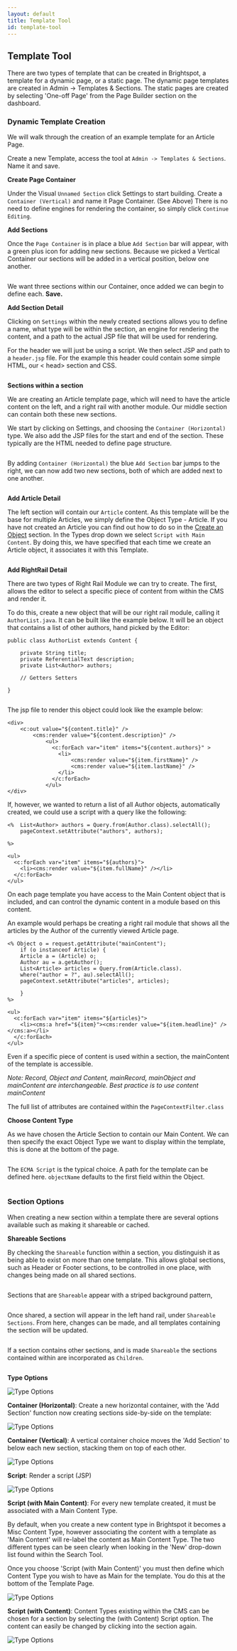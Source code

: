 ```yaml
---
layout: default
title: Template Tool
id: template-tool
---
```


## Template Tool

There are two types of template that can be created in Brightspot, a template for a dynamic page, or a static page. The dynamic page templates are created in Admin -> Templates & Sections. The static pages are created by selecting 'One-off Page' from the Page Builder section on the dashboard.


### Dynamic Template Creation

We will walk through the creation of an example template for an Article Page.

Create a new Template, access the tool at `Admin -> Templates & Sections`.  Name it and save.

**Create Page Container**
<a href="#"><img src="http://docs.brightspot.s3.amazonaws.com/template-container-detail.png" alt="" /></a>

Under the Visual `Unnamed Section` click Settings to start building. Create a `Container (Vertical)` and name it Page Container. (See Above) There is no need to define engines for rendering the container, so simply click `Continue Editing`.

**Add Sections**

Once the `Page Container` is in place a blue `Add Section` bar will appear, with a green plus icon for adding new sections. Because we picked a Vertical Container our sections will be added in a vertical position, below one another.

<a href="#"><img src="http://docs.brightspot.s3.amazonaws.com/template-three-sections.png" alt="" /></a>

We want three sections within our Container, once added we can begin to define each. **Save.**

**Add Section Detail**

Clicking on `Settings` within the newly created sections allows you to define a name, what type will be within the section, an engine for rendering the content, and a path to the actual JSP file that will be used for rendering.

For the header we will just be using a script. We then select JSP and path to a `header.jsp` file. For the example this header could contain some simple HTML, our < head> section and CSS.

<a href="#"><img src="http://docs.brightspot.s3.amazonaws.com/template-header-detail.png" alt="" /></a>

**Sections within a section**

We are creating an Article template page, which will need to have the article content on the left, and a right rail with another module. Our middle section can contain both these new sections.

We start by clicking on Settings, and choosing the `Container (Horizontal)` type. We also add the JSP files for the start and end of the section. These typically are the HTML needed to define page structure.

<a href="#"><img src="http://docs.brightspot.s3.amazonaws.com/template-body-detail.png" alt="" /></a>

By adding `Container (Horizontal)` the blue `Add Section` bar jumps to the right, we can now add two new sections, both of which are added next to one another.

<a href="#"><img src="http://docs.brightspot.s3.amazonaws.com/template-body.png" alt="" /></a>

**Add Article Detail**

The left section will contain our `Article` content. As this template will be the base for multiple Articles, we simply define the Object Type - Article. If you have not created an Article you can find out how to do so in the [Create an Object](/brightspot-cms/getting-started.html#creating-objects.html) section. In the Types drop down we select `Script with Main Content`. By doing this, we have specified that each time we create an Article object, it associates it with this Template.

<img src="http://docs.brightspot.s3.amazonaws.com/template-article-detail.png" alt="" />

**Add RightRail Detail**

There are two types of Right Rail Module we can try to create. The first, allows the editor to select a specific piece of content from within the CMS and render it. 

To do this, create a new object that will be our right rail module, calling it `AuthorList.java`. It can be built like the example below. It will be an object that contains a list of other authors, hand picked by the Editor:

	public class AuthorList extends Content {
	
		private String title;
		private ReferentialText description;
		private List<Author> authors;

		// Getters Setters
		
	}
	
<img src="http://docs.brightspot.s3.amazonaws.com/author-list-module.png" alt="" />
	

The jsp file to render this object could look like the example below:

	<div>
		<c:out value="${content.title}" />
			<cms:render value="${content.description}" />
			    <ul>
			      <c:forEach var="item" items="${content.authors}" >
			        <li>
			        	<cms:render value="${item.firstName}" />
			        	<cms:render value="${item.lastName}" />
			        </li>
			      </c:forEach>
			    </ul>
	</div>
	
	

If, however, we wanted to return a list of all Author objects, automatically created, we could use a script with a query like the following:

	<%  List<Author> authors = Query.from(Author.class).selectAll();
		pageContext.setAttribute("authors", authors);
	
	%>

	<ul>
      <c:forEach var="item" items="${authors}">
        <li><cms:render value="${item.fullName}" /></li>
      </c:forEach>
    </ul>


On each page template you have access to the Main Content object that is included, and can control the dynamic content in a module based on this content.

An example would perhaps be creating a right rail module that shows all the articles by the Author of the currently viewed Article page.

	<% Object o = request.getAttribute("mainContent");
		if (o instanceof Article) {
		Article a = (Article) o;
		Author au = a.getAuthor();
		List<Article> articles = Query.from(Article.class).
		where("author = ?", au).selectAll();
		pageContext.setAttribute("articles", articles);
	
		}
	%>

	<ul>
      <c:forEach var="item" items="${articles}">
        <li><cms:a href="${item}"><cms:render value="${item.headline}" /></cms:a></li>
      </c:forEach>
    </ul>


Even if a specific piece of content is used within a section, the mainContent of the template is accessible.

*Note: Record, Object and Content, mainRecord, mainObject and mainContent are interchangeable. Best practice is to use content mainContent*

The full list of attributes are contained within the `PageContextFilter.class`


**Choose Content Type**

As we have chosen the Article Section to contain our Main Content. We can then specify the exact Object Type we want to display within the template, this is done at the bottom of the page.

<a href="#"><img src="http://docs.brightspot.s3.amazonaws.com/template-choose-type.png" alt="" /></a>

The `ECMA Script` is the typical choice. A path for the template can be defined here. `objectName` defaults to the first field within the Object.

<a href="#"><img src="http://docs.brightspot.s3.amazonaws.com/template-complete.png" alt="" /></a>


### Section Options

When creating a new section within a template there are several options available such as making it shareable or cached.

**Shareable Sections**

By checking the `Shareable` function within a section, you distinguish it as being able to exist on more than one template. This allows global sections, such as Header or Footer sections, to be controlled in one place, with changes being made on all shared sections.


<a href="#"><img src="http://docs.brightspot.s3.amazonaws.com/share-check.png" alt="" /></a>

Sections that are `Shareable` appear with a striped background pattern,

<a href="#"><img src="http://docs.brightspot.s3.amazonaws.com/share-stripes.png" alt="" /></a>

Once shared, a section will appear in the left hand rail, under `Shareable Sections`. From here, changes can be made, and all templates containing the section will be updated.

<a href="#"><img class="smaller" src="http://docs.brightspot.s3.amazonaws.com/share-section.png" alt="" /></a>

If a section contains other sections, and is made `Shareable` the sections contained within are incorporated as `Children`. 

<a class="smaller" href="#"><img src="http://docs.brightspot.s3.amazonaws.com/share-children.png" alt="" /></a>


**Type Options**

![Type Options ](http://docs.brightspot.s3.amazonaws.com/type-options.png)

__Container (Horizontal)__: Create a new horizontal container, with the 'Add Section' function now creating sections side-by-side on the template:

![Type Options ](http://docs.brightspot.s3.amazonaws.com/horizontal-container.png)

__Container (Vertical)__: A vertical container choice moves the 'Add Section' to below each new section, stacking them on top of each other.

![Type Options ](http://docs.brightspot.s3.amazonaws.com/vertical-container.png)

__Script__: Render a script (JSP)

![Type Options ](http://docs.brightspot.s3.amazonaws.com/script-type.png)

__Script (with Main Content)__: For every new template created, it must be associated with a Main Content Type.

By default, when you create a new content type in Brightspot it becomes a Misc Content Type, however associating the content with a template as 'Main Content' will re-label the content as Main Content Type. The two different types can be seen clearly when looking in the 'New' drop-down list found within the Search Tool.

Once you choose 'Script (with Main Content)' you must then define which Content Type you wish to have as Main for the template. You do this at the bottom of the Template Page.

![Type Options ](http://docs.brightspot.s3.amazonaws.com/full-page-7.png)

__Script (with Content)__: Content Types existing within the CMS can be chosen for a section by selecting the (with Content) Script option. The content can easily be changed by clicking into the section again.

![Type Options ](http://docs.brightspot.s3.amazonaws.com/choose-content-type.png)
